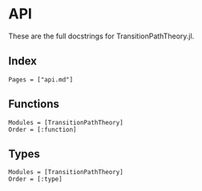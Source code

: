 # API

These are the full docstrings for TransitionPathTheory.jl.

## Index
```@index
Pages = ["api.md"]
```

## Functions
```@autodocs
Modules = [TransitionPathTheory]
Order = [:function]
``` 

## Types
```@autodocs
Modules = [TransitionPathTheory]
Order = [:type]
``` 